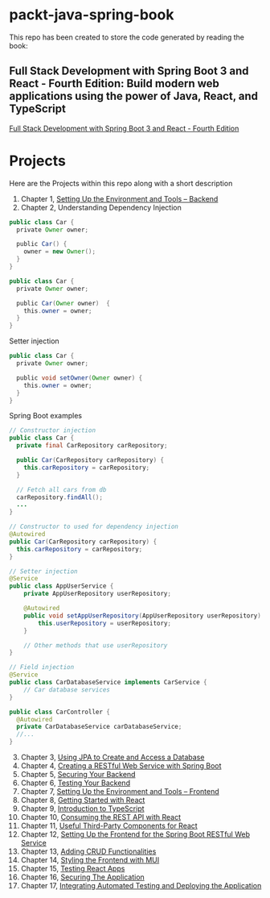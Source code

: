 # packt-java-spring-book

This repo has been created to store the code generated by reading the book:

## Full Stack Development with Spring Boot 3 and React - Fourth Edition: Build modern web applications using the power of Java, React, and TypeScript

<a href="https://www.amazon.com/gp/product/1805122460" target="_blank">Full Stack Development with Spring Boot 3 and React - Fourth Edition</a>

# Projects

Here are the Projects within this repo along with a short description

1. Chapter 1, [Setting Up the Environment and Tools – Backend](https://github.com/jreidell/packt-java-spring-book/tree/main/Chapter01)
2. Chapter 2, Understanding Dependency Injection

```java
public class Car {
  private Owner owner;

  public Car() {
    owner = new Owner();
  }
}

public class Car {
  private Owner owner;

  public Car(Owner owner)  {
    this.owner = owner;
  }
}
```

Setter injection

```java
public class Car {
  private Owner owner;

  public void setOwner(Owner owner) {
    this.owner = owner;
  }
}
```

Spring Boot examples

```java
// Constructor injection
public class Car {
  private final CarRepository carRepository;

  public Car(CarRepository carRepository) {
    this.carRepository = carRepository;
  }

  // Fetch all cars from db
  carRepository.findAll();
  ...
}

// Constructor to used for dependency injection
@Autowired
public Car(CarRepository carRepository) {
  this.carRepository = carRepository;
}

// Setter injection
@Service
public class AppUserService {
    private AppUserRepository userRepository;

    @Autowired
    public void setAppUserRepository(AppUserRepository userRepository) {
        this.userRepository = userRepository;
    }

    // Other methods that use userRepository
}

// Field injection
@Service
public class CarDatabaseService implements CarService {
	// Car database services
}

public class CarController {
  @Autowired
  private CarDatabaseService carDatabaseService;
  //...
}

```

3. Chapter 3, [Using JPA to Create and Access a Database](https://github.com/jreidell/packt-java-spring-book/tree/main/Chapter03)
4. Chapter 4, [Creating a RESTful Web Service with Spring Boot](https://github.com/jreidell/packt-java-spring-book/tree/main/Chapter04)
5. Chapter 5, [Securing Your Backend](https://github.com/jreidell/packt-java-spring-book/tree/main/Chapter05)
6. Chapter 6, [Testing Your Backend](https://github.com/jreidell/packt-java-spring-book/tree/main/Chapter06)
7. Chapter 7, [Setting Up the Environment and Tools – Frontend](https://github.com/jreidell/packt-java-spring-book/tree/main/Chapter07)
8. Chapter 8, [Getting Started with React](https://github.com/jreidell/packt-java-spring-book/tree/main/Chapter08)
9. Chapter 9, [Introduction to TypeScript](https://github.com/jreidell/packt-java-spring-book/tree/main/Chapter09)
10. Chapter 10, [Consuming the REST API with React](https://github.com/jreidell/packt-java-spring-book/tree/main/Chapter10)
11. Chapter 11, [Useful Third-Party Components for React](https://github.com/jreidell/packt-java-spring-book/tree/main/Chapter11)
12. Chapter 12, [Setting Up the Frontend for the Spring Boot RESTful Web Service](https://github.com/jreidell/packt-java-spring-book/tree/main/Chapter12)
13. Chapter 13, [Adding CRUD Functionalities](https://github.com/jreidell/packt-java-spring-book/tree/main/Chapter13)
14. Chapter 14, [Styling the Frontend with MUI](https://github.com/jreidell/packt-java-spring-book/tree/main/Chapter14)
15. Chapter 15, [Testing React Apps](https://github.com/jreidell/packt-java-spring-book/tree/main/Chapter15)
16. Chapter 16, [Securing The Application](https://github.com/jreidell/packt-java-spring-book/tree/main/Chapter16)
17. Chapter 17, [Integrating Automated Testing and Deploying the Application](https://github.com/jreidell/packt-java-spring-book/tree/main/Chapter17)
